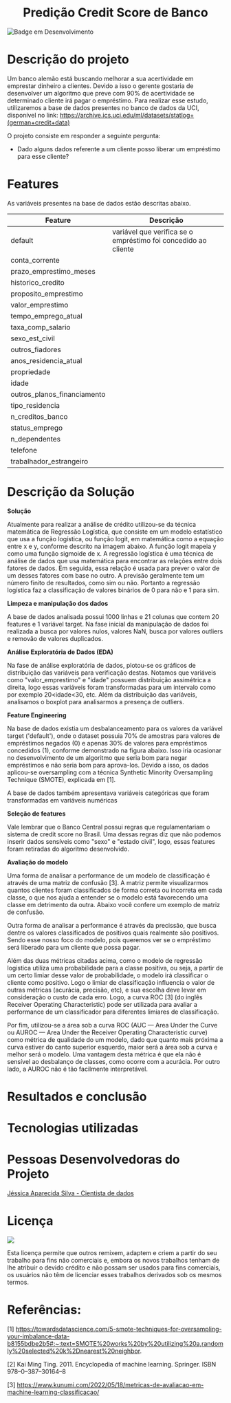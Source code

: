 <h1 align='center'> Predição Credit Score de Banco </h1>

![Badge em Desenvolvimento](http://img.shields.io/static/v1?label=STATUS&message=EM%20DESENVOLVIMENTO&color=GREEN&style=for-the-badge)


# Descrição do projeto

Um banco alemão está buscando melhorar a sua acertividade em emprestar dinheiro a clientes. Devido a isso o gerente gostaria de desenvolver um algoritmo que preve com 90% de acertividade se determinado cliente irá pagar o empréstimo. Para realizar esse estudo, utilizaremos a base de dados presentes no banco de dados da UCI, disponível no link: https://archive.ics.uci.edu/ml/datasets/statlog+(german+credit+data)

O projeto consiste em responder a seguinte pergunta: 
* Dado alguns dados referente a um cliente posso liberar um empréstimo para esse cliente?  

# Features

As variáveis presentes na base de dados estão descritas abaixo. 

| Feature  | Descrição |
| ------------- | ------------- |
| default  | variável que verifica se o empréstimo foi concedido ao cliente |
| conta_corrente  |  |
| prazo_emprestimo_meses  |   |
| historico_credito |  |
| proposito_emprestimo |  |
| valor_emprestimo |  |
| tempo_emprego_atual |  |
| taxa_comp_salario |  |
| sexo_est_civil |  |
| outros_fiadores | |
| anos_residencia_atual |  |
| propriedade | |
| idade |  |
| outros_planos_financiamento |  |
| tipo_residencia |  |
| n_creditos_banco |  |
| status_emprego |  |
| n_dependentes | |
| telefone | |
| trabalhador_estrangeiro |  |



# Descrição da Solução
**Solução**

Atualmente para realizar a análise de crédito utilizou-se da técnica matemática de Regressão Logística, que consiste em um modelo estatístico que usa a função logística, ou função logit, em matemática como a equação entre x e y, conforme descrito na imagem abaixo. A função logit mapeia y como uma função sigmoide de x. A regressão logística é uma técnica de análise de dados que usa matemática para encontrar as relações entre dois fatores de dados. Em seguida, essa relação é usada para prever o valor de um desses fatores com base no outro. A previsão geralmente tem um número finito de resultados, como sim ou não. Portanto a regressão logística faz a classificação de valores binários de 0 para não e 1 para sim. 


**Limpeza e manipulação dos dados**

A base de dados analisada possui 1000 linhas e 21 colunas que contem 20 features e 1 variável target. Na fase inicial da manipulação de dados foi realizada a busca por valores nulos, valores NaN, busca por valores outliers e removão de valores duplicados.

**Análise Exploratória de Dados (EDA)**

Na fase de análise exploratória de dados, plotou-se os gráficos de distribuição das variáveis para verificação destas. Notamos que variáveis como "valor_emprestimo" e "idade" possuem distribuição assimétrica a direita, logo essas variáveis foram transformadas para um intervalo como por exemplo 20<idade<30, etc. Além da distribuição das variáveis, analisamos o boxplot para analisarmos a presença de outliers. 

**Feature Engineering**

Na base de dados existia um desbalanceamento para os valores da variável target ('default'), onde o dataset possuia 70% de amostras para valores de empréstimos negados (0) e apenas 30% de valores para empréstimos concedidos (1), conforme demonstrado na figura abaixo. Isso iria ocasionar no desenvolvimento de um algoritmo que seria bom para negar empréstimos e não seria bom para aprova-los. Devido a isso, os dados aplicou-se oversampling com a técnica Synthetic Minority Oversampling Technique (SMOTE), explicada em [1].

A base de dados também apresentava variáveis categóricas que foram transformadas em variáveis numéricas

**Seleção de features**

Vale lembrar que o Banco Central possui regras que regulamentariam o sistema de credit score no Brasil. Uma dessas regras diz que não podemos inserir dados sensíveis como "sexo" e "estado civil", logo, essas features foram retiradas do algoritmo desenvolvido.

**Avaliação do modelo**

Uma forma de analisar a performance de um modelo de classificação é através de uma matriz de confusão [3]. A matriz permite visualizarmos quantos clientes foram classificados de forma correta ou incorreta em cada classe, o que nos ajuda a entender se o modelo está favorecendo uma classe em detrimento da outra. Abaixo você confere um exemplo de matriz de confusão. 

Outra forma de analisar a performance é através da precissão, que busca dentre os valores classificados de positivos quais realmente são positivos. Sendo esse nosso foco do modelo, pois queremos ver se o empréstimo será liberado para um cliente que possa pagar. 

Além das duas métricas citadas acima, como o modelo de regressão logistica utiliza uma probabilidade para a classe positiva, ou seja, a partir de um certo limiar desse valor de probabilidade, o modelo irá classificar o cliente como positivo. Logo o limiar de classificação influencia o valor de outras métricas (acurácia, precisão, etc), e sua escolha deve levar em consideração o custo de cada erro. Logo, a curva ROC [3] (do inglês Receiver Operating Characteristic) pode ser utilizada para avaliar a performance de um classificador para diferentes limiares de classificação. 

Por fim, utilizou-se a área sob a curva ROC (AUC — Area Under the Curve ou AUROC — Area Under the Receiver Operating Characteristic curve) como métrica de qualidade do um modelo, dado que quanto mais próxima a curva estiver do canto superior esquerdo, maior será a área sob a curva e melhor será o modelo. Uma vantagem desta métrica é que ela não é sensível ao desbalanço de classes, como ocorre com a acurácia. Por outro lado, a AUROC não é tão facilmente interpretável.


# Resultados e conclusão

# Tecnologias utilizadas

# Pessoas Desenvolvedoras do Projeto

<a href="https://github.com/jesapsilva">Jéssica Aparecida Silva - Cientista de dados</a>

# Licença

<img src="https://mirrors.creativecommons.org/presskit/buttons/88x31/svg/by-nc.svg" />

Esta licença permite que outros remixem, adaptem e criem a partir do seu trabalho para fins não comerciais e, embora os novos trabalhos tenham de lhe atribuir o devido crédito e não possam ser usados para fins comerciais, os usuários não têm de licenciar esses trabalhos derivados sob os mesmos termos.

# Referências:

[1] https://towardsdatascience.com/5-smote-techniques-for-oversampling-your-imbalance-data-b8155bdbe2b5#:~:text=SMOTE%20works%20by%20utilizing%20a,randomly%20selected%20k%2Dnearest%20neighbor.

[2] Kai Ming Ting. 2011. Encyclopedia of machine learning. Springer. ISBN 978–0–387–30164–8

[3] https://www.kunumi.com/2022/05/18/metricas-de-avaliacao-em-machine-learning-classificacao/
